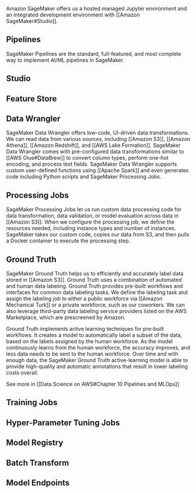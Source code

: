 Amazon SageMaker offers us a hosted managed Jupyter environment and an integrated development environment with [[Amazon SageMaker#Studio]].
## Pipelines

SageMaker Pipelines are the standard, full-featured, and most complete way to implement AI/ML pipelines in SageMaker.
## Studio
## Feature Store

## Data Wrangler

SageMaker Data Wrangler offers low-code, UI-driven data transformations. We can read data from various sources, including [[Amazon S3]], [[Amazon Athena]], [[Amazon Redshift]], and [[AWS Lake Formation]]. SageMaker Data Wrangler comes with pre-configured data transformations similar to [[AWS Glue#DataBrew]] to convert column types, perform one-hot encoding, and process text fields. SageMaker Data Wrangler supports custom user-defined functions using [[Apache Spark]] and even generates code including Python scripts and SageMaker Processing Jobs.
## Processing Jobs

SageMaker Processing Jobs let us run custom data processing code for data transformation, data validation, or model evaluation across data in [[Amazon S3]]. When we configure the processing job, we define the resources needed, including instance types and number of instances. SageMaker takes our custom code, copies our data from S3, and then pulls a Docker container to execute the processing step.
## Ground Truth

SageMaker Ground Truth helps us to efficiently and accurately label data stored in [[Amazon S3]]. Ground Truth uses a combination of automated and human data labeling. Ground Truth provides pre-built workflows and interfaces for common data labeling tasks. We define the labeling task and assign the labeling job to either a public workforce via [[Amazon Mechanical Turk]] or a private workforce, such as our coworkers. We can also leverage third-party data labeling service providers listed on the AWS Marketplace, which are prescreened by Amazon.

Ground Truth implements active learning techniques for pre-built workflows. It creates a model to automatically label a subset of the data, based on the labels assigned by the human workforce. As the model continuously learns from the human workforce, the accuracy improves, and less data needs to be sent to the human workforce. Over time and with enough data, the SageMaker Ground Truth active-learning model is able to provide high-quality and automatic annotations that result in lower labeling costs overall.

See more in [[Data Science on AWS#Chapter 10 Pipelines and MLOps]]
## Training Jobs

## Hyper-Parameter Tuning Jobs

## Model Registry

## Batch Transform

## Model Endpoints